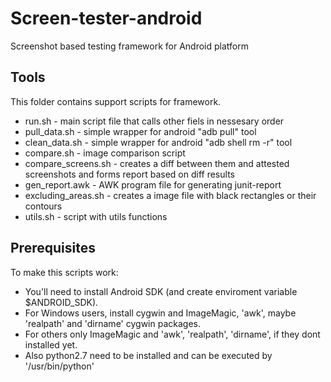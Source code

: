 Screen-tester-android
=====================

Screenshot based testing framework for Android platform

Tools
-----

This folder contains support scripts for framework.

* run.sh - main script file that calls other fiels in nessesary order
* pull_data.sh - simple wrapper for android "adb pull" tool
* clean_data.sh - simple wrapper for android "adb shell rm -r" tool
* compare.sh - image comparison script
* compare_screens.sh - creates a diff between them and attested screenshots and forms report based on diff results
* gen_report.awk - AWK program file for generating junit-report
* excluding_areas.sh - creates a image file with black rectangles or their contours
* utils.sh - script with utils functions

Prerequisites
-------------

To make this scripts work:

* You'll need to install Android SDK (and create enviroment variable $ANDROID_SDK).
* For Windows users, install cygwin and ImageMagic, 'awk', maybe 'realpath' and 'dirname' cygwin packages.
* For others only ImageMagic and 'awk', 'realpath', 'dirname', if they dont installed yet. 
* Also python2.7 need to be installed and can be executed by '/usr/bin/python'
